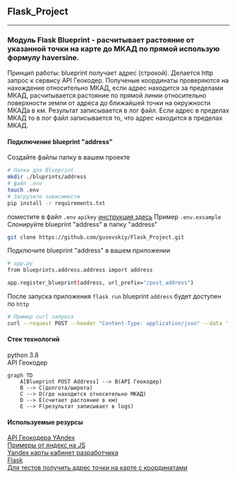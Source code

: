 ## Flask_Project

---

### Модуль Flask Blueprint - расчитывает растояние от указанной точки на карте до МКАД по прямой использую формулу haversine.  
Принцип работы: blueprint получает адрес (строкой). Делается http запрос к сервису API Геокодер. Полученые координаты проверяются на нахождение относительно МКАД, если адрес находится за пределами МКАД, расчитывается растояние по прямой линии относительно поверхности земли от адреса до ближайшей точки на окружности МКАДа в км. Результат записывается в лог файл. Если адрес в пределах МКАД то в лог файл записывается то, что адрес находится в пределах МКАД.

#### Подключение blueprint "address"

Создайте файлы папку в вашем проекте

```bash
# Папка для Blueprint
mkdir ./bluprints/address
# файл .env
touch .env 
# Загрузите зависимости
pip install -r requirements.txt   
```
поместите в файл `.env` `apikey` [инструкция здесь](https://yandex.ru/dev/maps/geocoder/doc/desc/concepts/about.html)  Пример `.env.exsample`   
Слонируйте blueprint "address" в папку "address"

```bash
git clone https://github.com/gusevskiy/Flask_Project.git
```

Подключите blueprint "address" в вашем приложении

```bash
# app.py
from blueprints.address.address import address

app.register_blueprint(address, url_prefix="/post_address")
```

После запуска приложения `flask run` blueprint `address` будет доступен по `http`

```bash
# Пример curl запроса
curl --request POST --header "Content-Type: application/json" --data '{"address": "your_address"}' http://"your_host":"your_port"/address/post_address
```
#### Стек технологий
python 3.8  
API Геокодер


```mermaid
graph TD
    A[Blueprint POST Address] --> B(API Геокодер)
    B --> C(долгота/широта)
    С --> D(где находится относительно МКАД)
    D --> E(считает растояние в км)
    E --> F(результат записывает в logs)
```


#### Используемые резурсы

[API Геокодера YAndex](https://yandex.ru/dev/geocode/doc/ru/request)  
[Примеры от яндекс на JS](https://yandex.ru/dev/maps/jsbox/2.1/multiroute_data_access)  
[Yandex карты кабинет разработчика](https://yandex.ru/maps-api/products/?from=club)  
[Flask](https://flask.palletsprojects.com/en/2.0.x/)  
[Для тестов получить адрес точки на карте с координатами](https://snipp.ru/tools/address-coord)
